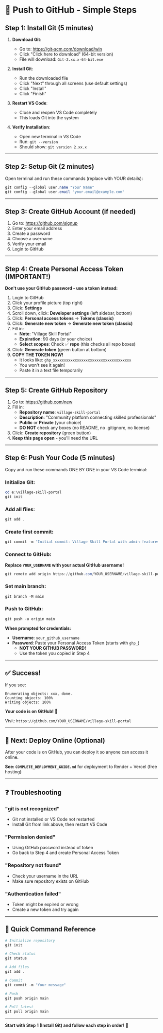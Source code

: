 # 🚀 Push to GitHub - Simple Steps

## Step 1: Install Git (5 minutes)

1. **Download Git**:
   - Go to: https://git-scm.com/download/win
   - Click "Click here to download" (64-bit version)
   - File will download: `Git-2.xx.x-64-bit.exe`

2. **Install Git**:
   - Run the downloaded file
   - Click "Next" through all screens (use default settings)
   - Click "Install"
   - Click "Finish"

3. **Restart VS Code**:
   - Close and reopen VS Code completely
   - This loads Git into the system

4. **Verify Installation**:
   - Open new terminal in VS Code
   - Run: `git --version`
   - Should show: `git version 2.xx.x`

---

## Step 2: Setup Git (2 minutes)

Open terminal and run these commands (replace with YOUR details):

```powershell
git config --global user.name "Your Name"
git config --global user.email "your.email@example.com"
```

---

## Step 3: Create GitHub Account (if needed)

1. Go to: https://github.com/signup
2. Enter your email address
3. Create a password
4. Choose a username
5. Verify your email
6. Login to GitHub

---

## Step 4: Create Personal Access Token (IMPORTANT!)

**Don't use your GitHub password - use a token instead:**

1. Login to GitHub
2. Click your profile picture (top right)
3. Click: **Settings**
4. Scroll down, click: **Developer settings** (left sidebar, bottom)
5. Click: **Personal access tokens** → **Tokens (classic)**
6. Click: **Generate new token** → **Generate new token (classic)**
7. Fill in:
   - **Note**: "Village Skill Portal"
   - **Expiration**: 90 days (or your choice)
   - **Select scopes**: Check ✅ **repo** (this checks all repo boxes)
8. Click: **Generate token** (green button at bottom)
9. **COPY THE TOKEN NOW!** 
   - It looks like: `ghp_xxxxxxxxxxxxxxxxxxxxxxxxxxxxxxxxxxxx`
   - You won't see it again!
   - Paste it in a text file temporarily

---

## Step 5: Create GitHub Repository

1. Go to: https://github.com/new
2. Fill in:
   - **Repository name**: `village-skill-portal`
   - **Description**: "Community platform connecting skilled professionals"
   - **Public** or **Private** (your choice)
   - **DO NOT** check any boxes (no README, no .gitignore, no license)
3. Click: **Create repository** (green button)
4. **Keep this page open** - you'll need the URL

---

## Step 6: Push Your Code (5 minutes)

Copy and run these commands ONE BY ONE in your VS Code terminal:

### Initialize Git:
```powershell
cd e:\village-skill-portal
git init
```

### Add all files:
```powershell
git add .
```

### Create first commit:
```powershell
git commit -m "Initial commit: Village Skill Portal with admin features"
```

### Connect to GitHub:
**Replace `YOUR_USERNAME` with your actual GitHub username!**
```powershell
git remote add origin https://github.com/YOUR_USERNAME/village-skill-portal.git
```

### Set main branch:
```powershell
git branch -M main
```

### Push to GitHub:
```powershell
git push -u origin main
```

**When prompted for credentials:**
- **Username**: `your_github_username`
- **Password**: Paste your Personal Access Token (starts with `ghp_`)
  - **NOT YOUR GITHUB PASSWORD!**
  - Use the token you copied in Step 4

---

## ✅ Success!

If you see:
```
Enumerating objects: xxx, done.
Counting objects: 100%
Writing objects: 100%
```

**Your code is on GitHub!** 🎉

Visit: `https://github.com/YOUR_USERNAME/village-skill-portal`

---

## 🚀 Next: Deploy Online (Optional)

After your code is on GitHub, you can deploy it so anyone can access it online.

**See: `COMPLETE_DEPLOYMENT_GUIDE.md`** for deployment to Render + Vercel (free hosting)

---

## ❓ Troubleshooting

### "git is not recognized"
- Git not installed or VS Code not restarted
- Install Git from link above, then restart VS Code

### "Permission denied"
- Using GitHub password instead of token
- Go back to Step 4 and create Personal Access Token

### "Repository not found"
- Check your username in the URL
- Make sure repository exists on GitHub

### "Authentication failed"
- Token might be expired or wrong
- Create a new token and try again

---

## 📝 Quick Command Reference

```powershell
# Initialize repository
git init

# Check status
git status

# Add files
git add .

# Commit
git commit -m "Your message"

# Push
git push origin main

# Pull latest
git pull origin main
```

---

**Start with Step 1 (Install Git) and follow each step in order!** 🚀
